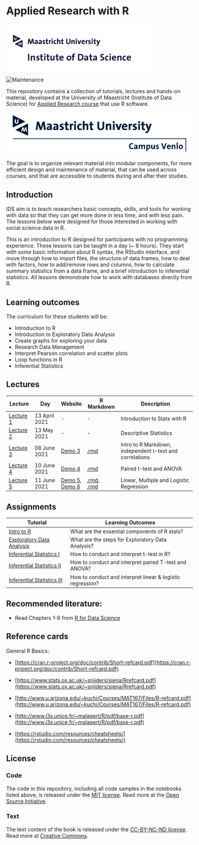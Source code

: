 # Applied Research with R

<img align="center" src="./pics/logoIDS.png">

![Maintenance](https://img.shields.io/badge/Maintained%3F-yes-green.svg)


This repository contains a collection of tutorials, lectures and hands-on material, developed at the University of Maastricht (Institute of Data Science) for [Applied Research course](https://www.maastrichtuniversity.nl/meta/393554/applied-researcher-ii) that use R software.

<img align="center" src="./pics/logo campus.jpg">

The goal is to organize relevant material into modular components, for more efficient design and maintenance of material, that can be used across courses, and that are accessible to students during and after their studies.


## Introduction

IDS aim is to teach researchers basic concepts, skills, and tools for working with data so that they can get more done in less time, and with less pain. The lessons below were designed for those interested in working with social science data in R.

This is an introduction to R designed for participants with no programming experience. These lessons can be taught in a day (~ 8 hours). They start with some basic information about R syntax, the RStudio interface, and move through how to import  files, the structure of data frames, how to deal with factors, how to add/remove rows and columns, how to calculate summary statistics from a data frame, and a brief introduction to inferential statistics. All lessons demonstrate how to work with databases directly from R.

## Learning outcomes

The curriculum for these students will be:

- Introduction to R
- Introduction to Exploratory Data Analysis
- Create graphs for exploring your data
- Research Data Management
- Interpret Pearson correlation and scatter plots
- Loop functions in R
- Inferential Statistics


## Lectures

| Lecture | Day | Website | R Markdown | Description |
|----|---|---|---|---|
|[Lecture 1](inputs/lectures/lecture1.pdf) | 13 April 2021 | - | - | Introduction to Stats with R |
|[Lecture 2](inputs/lectures/lecture2.pdf) | 13 May 2021 | - | - | Descriptive Statistics |
|[Lecture 3](inputs/lectures/lecture3.pdf) | 08 June 2021 | [Demo 3](inputs/demo/demo-lecture3.html) | [.rmd](inputs/demo/demo-lecture3.rmd)                        | Intro to R Markdown, independent t-test and correlations |
|[Lecture 4](inputs/lectures/lecture4.pdf) | 10 June 2021 | [Demo 4](inputs/demo/demo-lecture4.html) | [.rmd](inputs/demo/demo-lecture4.Rmd) | Paired t-test and ANOVA |
|[Lecture 5](inputs/lectures/lecture5.pdf) | 11 June 2021 | [Demo 5](inputs/demo/demo-lecture5.html),</br> [Demo 6](inputs/demo/demo-lecture5b.html) | [.rmd](inputs/demo/demo-lecture5.Rmd),</br>[.rmd](inputs/demo/demo-lecture5b.Rmd) | Linear, Multiple and Logistic Regression |



## Assignments

| Tutorial | Learning Outcomes |
|----|---|
| [Intro to R](inputs/tutorials/Workshop1.docx) | What are the essential components of R stats? |
| [Exploratory Data Analysis](inputs/tutorials/Workshop2.docx) | What are the steps for Exploratory Data Analysis? |
| [Inferential Statistics I](inputs/tutorials/Workshop3.docx) | How to conduct and interpret t-test in R? |
| [Inferential Statistics II](inputs/tutorials/Workshop4.docx) | How to conduct and interpret paired T-test and ANOVA? |
| [Inferential Statistics III](inputs/tutorials/Workshop5.docx) | How to conduct and interpret linear & logistic regression?  |

## Recommended literature:
+ Read Chapters 1-8 from [R for Data Science](https://r4ds.had.co.nz/)



## Reference cards

General R Basics:

+ [https://cran.r-project.org/doc/contrib/Short-refcard.pdf](https://cran.r-project.org/doc/contrib/Short-refcard.pdf)
+ [https://www.stats.ox.ac.uk/~snijders/siena/Rrefcard.pdf](https://www.stats.ox.ac.uk/~snijders/siena/Rrefcard.pdf)
+ [http://www.u.arizona.edu/~kuchi/Courses/MAT167/Files/R-refcard.pdf](http://www.u.arizona.edu/~kuchi/Courses/MAT167/Files/R-refcard.pdf)
+ [http://www.i3s.unice.fr/~malapert/R/pdf/base-r.pdf](http://www.i3s.unice.fr/~malapert/R/pdf/base-r.pdf)

+ [https://rstudio.com/resources/cheatsheets/](https://rstudio.com/resources/cheatsheets/)


## License

### Code
The code in this repository, including all code samples in the notebooks listed above, is released under the [MIT license](LICENSE-CODE). Read more at the [Open Source Initiative](https://opensource.org/licenses/MIT).

### Text
The text content of the book is released under the [CC-BY-NC-ND license](LICENSE-TEXT). Read more at [Creative Commons](https://creativecommons.org/licenses/by-nc-nd/3.0/us/legalcode).
